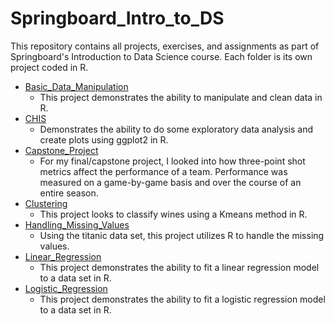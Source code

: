 # Springboard_Intro_to_DS
This repository contains all projects, exercises, and assignments as part of Springboard's Introduction to Data Science course. Each folder is its own project coded in R.

- [Basic_Data_Manipulation](https://github.com/curtishiga/Springboard_Intro_to_DS/tree/master/Basic_Data_Manipulation)
  - This project demonstrates the ability to manipulate and clean data in R.
- [CHIS](https://github.com/curtishiga/Springboard_Intro_to_DS/tree/master/CHIS)
  - Demonstrates the ability to do some exploratory data analysis and create plots using ggplot2 in R.
- [Capstone_Project](https://github.com/curtishiga/Springboard_Intro_to_DS/tree/master/Capstone_Project)
  - For my final/capstone project, I looked into how three-point shot metrics affect the performance of a team. Performance was measured on a game-by-game basis and over the course of an entire season.
- [Clustering](https://github.com/curtishiga/Springboard_Intro_to_DS/tree/master/Clustering)
  - This project looks to classify wines using a Kmeans method in R.
- [Handling_Missing_Values](https://github.com/curtishiga/Springboard_Intro_to_DS/tree/master/Handling_Missing_Values)
  - Using the titanic data set, this project utilizes R to handle the missing values.
- [Linear_Regression](https://github.com/curtishiga/Springboard_Intro_to_DS/tree/master/Linear_Regression)
  - This project demonstrates the ability to fit a linear regression model to a data set in R.
- [Logistic_Regression](https://github.com/curtishiga/Springboard_Intro_to_DS/tree/master/Logistic_Regression)
  - This project demonstrates the ability to fit a logistic regression model to a data set in R.
